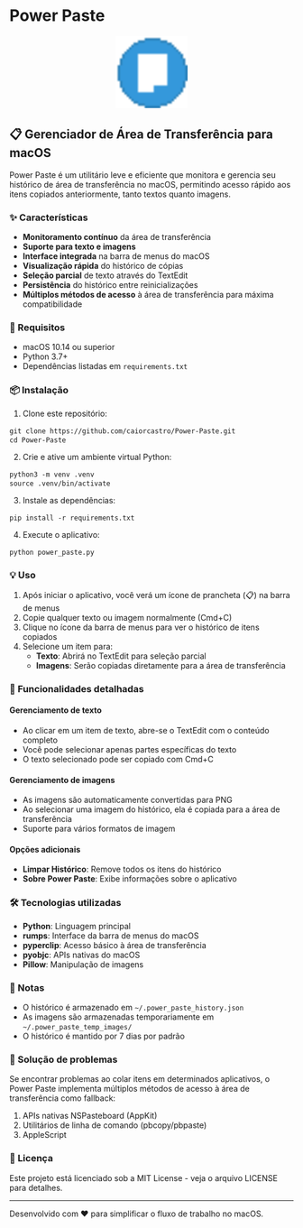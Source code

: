 # Power Paste

<p align="center">
  <img src="icon.png" alt="Power Paste Logo" width="128" height="128">
</p>

## 📋 Gerenciador de Área de Transferência para macOS

Power Paste é um utilitário leve e eficiente que monitora e gerencia seu histórico de área de transferência no macOS, permitindo acesso rápido aos itens copiados anteriormente, tanto textos quanto imagens.

### ✨ Características

- **Monitoramento contínuo** da área de transferência
- **Suporte para texto e imagens**
- **Interface integrada** na barra de menus do macOS
- **Visualização rápida** do histórico de cópias
- **Seleção parcial** de texto através do TextEdit
- **Persistência** do histórico entre reinicializações
- **Múltiplos métodos de acesso** à área de transferência para máxima compatibilidade

### 🔧 Requisitos

- macOS 10.14 ou superior
- Python 3.7+
- Dependências listadas em `requirements.txt`

### 📦 Instalação

1. Clone este repositório:
```
git clone https://github.com/caiorcastro/Power-Paste.git
cd Power-Paste
```

2. Crie e ative um ambiente virtual Python:
```
python3 -m venv .venv
source .venv/bin/activate
```

3. Instale as dependências:
```
pip install -r requirements.txt
```

4. Execute o aplicativo:
```
python power_paste.py
```

### 💡 Uso

1. Após iniciar o aplicativo, você verá um ícone de prancheta (📋) na barra de menus
2. Copie qualquer texto ou imagem normalmente (Cmd+C)
3. Clique no ícone da barra de menus para ver o histórico de itens copiados
4. Selecione um item para:
   - **Texto**: Abrirá no TextEdit para seleção parcial
   - **Imagens**: Serão copiadas diretamente para a área de transferência

### 🔄 Funcionalidades detalhadas

#### Gerenciamento de texto
- Ao clicar em um item de texto, abre-se o TextEdit com o conteúdo completo
- Você pode selecionar apenas partes específicas do texto
- O texto selecionado pode ser copiado com Cmd+C

#### Gerenciamento de imagens
- As imagens são automaticamente convertidas para PNG
- Ao selecionar uma imagem do histórico, ela é copiada para a área de transferência
- Suporte para vários formatos de imagem

#### Opções adicionais
- **Limpar Histórico**: Remove todos os itens do histórico
- **Sobre Power Paste**: Exibe informações sobre o aplicativo

### 🛠️ Tecnologias utilizadas

- **Python**: Linguagem principal
- **rumps**: Interface da barra de menus do macOS
- **pyperclip**: Acesso básico à área de transferência
- **pyobjc**: APIs nativas do macOS
- **Pillow**: Manipulação de imagens

### 📝 Notas

- O histórico é armazenado em `~/.power_paste_history.json`
- As imagens são armazenadas temporariamente em `~/.power_paste_temp_images/`
- O histórico é mantido por 7 dias por padrão

### 🧰 Solução de problemas

Se encontrar problemas ao colar itens em determinados aplicativos, o Power Paste implementa múltiplos métodos de acesso à área de transferência como fallback:

1. APIs nativas NSPasteboard (AppKit)
2. Utilitários de linha de comando (pbcopy/pbpaste)
3. AppleScript

### 📜 Licença

Este projeto está licenciado sob a MIT License - veja o arquivo LICENSE para detalhes.

---

Desenvolvido com ❤️ para simplificar o fluxo de trabalho no macOS. 